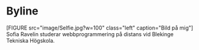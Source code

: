 Byline
==========================
[FIGURE src="image/Selfie.jpg?w=100" class="left" caption="Bild på mig"]
Sofia Ravelin studerar webbprogrammering på distans vid Blekinge Tekniska Högskola.
